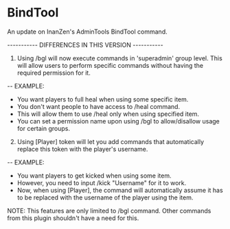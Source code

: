# BindTool

An update on InanZen's AdminTools BindTool command.

----------- DIFFERENCES IN THIS VERSION -----------

1. Using /bgl will now execute commands in 'superadmin' group level. This will allow users to perform specific commands without having the required permission for it.

-- EXAMPLE:
  - You want players to full heal when using some specific item.
  - You don't want people to have access to /heal command.
  - This will allow them to use /heal only when using specified item.
  - You can set a permission name upon using /bgl to allow/disallow usage for certain groups.

2. Using [Player] token will let you add commands that automatically replace this token with the player's username.

-- EXAMPLE:
  - You want players to get kicked when using some item.
  - However, you need to input /kick "Username" for it to work.
  - Now, when using [Player], the command will automatically assume it has to be replaced with the username of the player using the item.


NOTE: This features are only limited to /bgl command. Other commands from this plugin shouldn't have a need for this.
